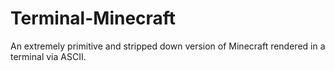 # Terminal-Minecraft
An extremely primitive and stripped down version of Minecraft rendered in a terminal via ASCII.

